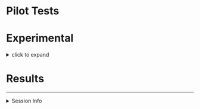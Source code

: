 Pilot Tests
================

# Experimental

<details>

<summary>click to expand</summary>

## I. Soil Processing and Intitial Characterization

### sieving

sieve through 4 mm mesh.

### gravimetric moisture

``` r
wt_tin_g = 0.81 
wt_tin_fmsoil_g = 9.08
wt_tin_airdried_g = 7.95

fieldmoisture = round(((wt_tin_fmsoil_g - wt_tin_airdried_g) / (wt_tin_airdried_g - wt_tin_g)) * 100, 2) 
```

field moisture = 15.83 %

### saturation water content

``` r
wt_setup_g = 240.3# empty setup of ring+ mesh + saturation plate
wt_setup_fmsoil_g = 291.9
wt_setup_saturated_g = 320.7 # setup + saturated soil+clay system
wt_added_water_g = wt_setup_saturated_g - wt_setup_fmsoil_g

wt_fm_g = wt_setup_fmsoil_g - wt_setup_g
wt_od_g = wt_fm_g/((fieldmoisture/100)+1)
wt_moisture_g = wt_fm_g - wt_od_g
wt_saturation_water_g = wt_added_water_g + wt_moisture_g
```

saturation water content: 8.05 g water for 10 g ODE soil

## II. Preparing Oxalic Acid

### oxalic acid mixture

from the [isotope-calculations
file](https://github.com/kaizadp/destabilization_som/blob/master/tests/isotope_enrichment_calculations.md),

> we will mix 1.94 mg of 0.99 labelled substrate with 9.31 mg of
> unlabelled substrate (0.0121 enriched), to get 11.25 mg of 0.1809
> enriched substrate – for a 30-g soil core.

for 10 cores,  
\- mix 19.4 mg of labelled substrate with 93.1 mg unlabelled substrate
to get 112.5 mg of enriched substrate.  
\- dissolve in 150 mL deionized mQ water

*112.780 mg unlabelled + 20.199 mg labelled OA weighed and dissolved in
150 mL water*

### adsorbing OA onto goethite

total clay needed = 50 g

~~add 10 g clay + 30 mL OA solution to each 50-mL omics-safe tube (5
tubes total)~~

1.  add 5 g clay + 15 mL OA solution (+ 5 mL water) to each 50-mL
    omics-safe tube (4 tubes total)  
2.  shake overnight at 200 rpm at room temperature
3.  centrifuge for 20 minutes at 2000g
4.  decant and collect supernatant (“shake”)
5.  add 20 mL water (\#1)
6.  shake on vortexer for 10 minutes
7.  centrifuge for 20 minutes at 2000g
8.  decant and collect supernatant (“rinse1”)
9.  add 20 mL water (\#2)
10. shake on vortexer for 10 minutes
11. centrifuge for 20 minutes at 2000g
12. decant and collect supernatant (“rinse2”)
13. freeze-dry
14. gently shake to break up large sheets of dried clay
15. weigh 5 g of OA-clay into packets made of 100 um mesh.

## III. incubation setup

### requirements

  - sieved soil
  - prepared oxalic acid-goethite packets
  - pint-size Mason jars
      - lids fitted with (a) Swagelok/compression unions, (b) rubber
        washers, (c) septa
  - 50 mL syringe + needle
  - 50 mL collection bottle + stopper + crimp seal (evacuate and seal)
  - labels for jars and bottles

### procedure

**set A: wetting** (n=3)

1.  weigh ~~30~~ 50 g ODE (~~35~~ \~58 g FM) soil into pint-size Mason
    jars
2.  place the oxalic acid-goethite packet in the top 1 cm of the soil.
3.  add 25 mL Milli-Q water from above
4.  seal the jars for 48 hours at room temperature
5.  at the end of the incubation, pull 50 mL headspace and transfer to
    pre-evacuated bottles
      - ship gas samples to MSL
6.  remove the oxalic acid-goethite packet
      - transfer to 15 mL omics-safe tube
      - freeze-dry
      - grind
      - analyze on Minerva for TC, 13C
7.  mix the soil well
8.  subsample for moisture
      - weigh into aluminum tin
      - dry in oven at 105 C for 24 hours
9.  subsample for TC, 13C
      - weigh \~5 g into 15 mL omics-safe tube
      - freeze-dry
      - grind in mortar-pestle
      - analyze on Minerva
10. subsample for WEOC
      - weigh 2.5 g ODE (4.5 g) soil into a 50-mL omics-safe tube
      - add 25 mL milli-Q water
      - shake at 200 rpm for 30 minutes
      - centrifuge at 2000g for 20 minutes
      - filter through 0.4 um PES filters
      - freeze-dry
      - reconstitute with 0.2 uL milli-Q water
      - transfer to 0.3 ul capsules
      - allow to evaporate completely
      - run on IRMS
11. repeat the same steps with control samples (soil without clay/OA)

~~**set B: drying** (n=3)~~

1.  weigh 50 g ODE soil into pint-size Mason jars
2.  place the oxalic acid-goethite packet in the top 1 cm of the soil.
3.  air-dry until constant weight
4.  add ?? mL Milli-Q water from above
5.  seal the jars and repeat steps described above

### experimental details

The clay-amended soils were at \~80% gravimetric moisture.  
Therefore, 2.5 g ODE = 4.5 g wet soil

</details>

# Results

-----

<details>

<summary>Session Info</summary>

Date: 2020-08-07

    ## R version 4.0.2 (2020-06-22)
    ## Platform: x86_64-apple-darwin17.0 (64-bit)
    ## Running under: macOS Catalina 10.15.6
    ## 
    ## Matrix products: default
    ## BLAS:   /Library/Frameworks/R.framework/Versions/4.0/Resources/lib/libRblas.dylib
    ## LAPACK: /Library/Frameworks/R.framework/Versions/4.0/Resources/lib/libRlapack.dylib
    ## 
    ## locale:
    ## [1] en_US.UTF-8/en_US.UTF-8/en_US.UTF-8/C/en_US.UTF-8/en_US.UTF-8
    ## 
    ## attached base packages:
    ## [1] stats     graphics  grDevices utils     datasets  methods   base     
    ## 
    ## other attached packages:
    ## [1] forcats_0.5.0   stringr_1.4.0   dplyr_1.0.1     purrr_0.3.4    
    ## [5] readr_1.3.1     tidyr_1.1.1     tibble_3.0.3    ggplot2_3.3.2  
    ## [9] tidyverse_1.3.0
    ## 
    ## loaded via a namespace (and not attached):
    ##  [1] Rcpp_1.0.5       cellranger_1.1.0 pillar_1.4.6     compiler_4.0.2  
    ##  [5] dbplyr_1.4.4     tools_4.0.2      digest_0.6.25    lubridate_1.7.9 
    ##  [9] jsonlite_1.7.0   evaluate_0.14    lifecycle_0.2.0  gtable_0.3.0    
    ## [13] pkgconfig_2.0.3  rlang_0.4.7      reprex_0.3.0     cli_2.0.2       
    ## [17] rstudioapi_0.11  DBI_1.1.0        yaml_2.2.1       haven_2.3.1     
    ## [21] xfun_0.16        withr_2.2.0      xml2_1.3.2       httr_1.4.2      
    ## [25] knitr_1.29       fs_1.5.0         hms_0.5.3        generics_0.0.2  
    ## [29] vctrs_0.3.2      grid_4.0.2       tidyselect_1.1.0 glue_1.4.1      
    ## [33] R6_2.4.1         fansi_0.4.1      readxl_1.3.1     rmarkdown_2.3   
    ## [37] modelr_0.1.8     blob_1.2.1       magrittr_1.5     backports_1.1.8 
    ## [41] scales_1.1.1     ellipsis_0.3.1   htmltools_0.5.0  rvest_0.3.6     
    ## [45] assertthat_0.2.1 colorspace_1.4-1 stringi_1.4.6    munsell_0.5.0   
    ## [49] broom_0.7.0      crayon_1.3.4

</details>
